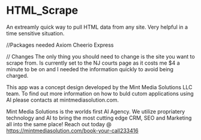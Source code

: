 # HTML_Scrape
An extreamly quick way to pull HTML data from any site. Very helpful in a time sensitive situation. 

//Packages needed
Axiom 
Cheerio 
Express

// Changes
The only thing you should need to change is the site you want to scrape from. Is currently set to the NJ courts page as it costs me $4 a minute to be on and I needed the information quickly to avoid being charged. 

This app was a concept design developed by the Mint Media Solutions LLC team. To find out more information on how to buld cutom applications using AI please contacts at mintmediasolution.com. 

Mint Media Solutions is the worlds first AI Agency. We utilize propriatery technology and AI to bring the most cutting edge CRM, SEO and Marketing all into the same place!
Reach out today @ https://mintmediasolution.com/book-your-call233416
